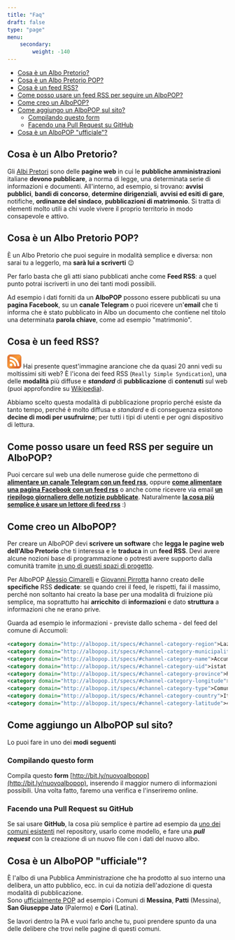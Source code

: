 ```yaml
---
title: "Faq"
draft: false
type: "page"
menu:
    secondary:
        weight: -140
---
```


<!-- TOC -->

- [Cosa è un Albo Pretorio?](#cosa-è-un-albo-pretorio)
- [Cosa è un Albo Pretorio POP?](#cosa-è-un-albo-pretorio-pop)
- [Cosa è un feed RSS?](#cosa-è-un-feed-rss)
- [Come posso usare un feed RSS per seguire un AlboPOP?](#come-posso-usare-un-feed-rss-per-seguire-un-albopop)
- [Come creo un AlboPOP?](#come-creo-un-albopop)
- [Come aggiungo un AlboPOP sul sito?](#come-aggiungo-un-albopop-sul-sito)
    - [Compilando questo form](#compilando-questo-form)
    - [Facendo una Pull Request su GitHub](#facendo-una-pull-request-su-github)
- [Cosa è un AlboPOP "ufficiale"?](#cosa-è-un-albopop-ufficiale)

<!-- /TOC -->

## Cosa è un Albo Pretorio?

Gli [Albi Pretori](https://it.wikipedia.org/wiki/Albo_pretorio) sono delle **pagine web** in cui le **pubbliche amministrazioni** italiane **devono pubblicare**, a norma di legge, una determinata serie di informazioni e documenti. All'interno, ad esempio, si trovano: **avvisi pubblici**, **bandi di concorso**, **determine dirigenziali**, **avvisi ed esiti di gare**, notifiche, **ordinanze del sindaco**, **pubblicazioni di matrimonio**. Si tratta di elementi molto utili a chi vuole vivere il proprio territorio in modo consapevole e attivo. 

## Cosa è un Albo Pretorio POP?

È un Albo Pretorio che puoi seguire in modalità semplice e diversa: non sarai tu a leggerlo, ma **sarà lui a scriverti** 😉

Per farlo basta che gli atti siano pubblicati anche come **Feed RSS**: a quel punto potrai iscriverti in uno dei tanti modi possibili.

Ad esempio i dati forniti da un **AlboPOP** possono essere pubblicati su una **pagina Facebook**, su un **canale Telegram** o puoi ricevere un'**email** che ti informa che è stato pubblicato in Albo un documento che contiene nel titolo una determinata **parola chiave**, come ad esempio "matrimonio".

## Cosa è un feed RSS?

<img src="/images/FeedRSS.svg" width="32" height="32"> Hai presente quest'immagine arancione che da quasi 20 anni vedi su moltissimi siti web? È l'icona dei feed RSS (`Really Simple Syndication`), una delle **modalità** più diffuse e **_standard_** di **pubblicazione** di **contenuti** sul web (puoi approfondire su [Wikipedia](https://it.wikipedia.org/wiki/RSS)).

Abbiamo scelto questa modalità di pubblicazione proprio perché esiste da tanto tempo, perché è molto diffusa e _standard_ e di conseguenza esistono **decine di modi per usufruirne**; per tutti i tipi di utenti e per ogni dispositivo di lettura.

## Come posso usare un feed RSS per seguire un AlboPOP?

Puoi cercare sul web una delle numerose guide che permettono di [**alimentare un canale Telegram con un feed rss**](https://www.google.it/search?q=alimentare+un+canale+Telegram+con+un+feed+rss&source=lnt&tbs=qdr:y&sa=X&ved=0ahUKEwi--JflmKTfAhXF2aQKHS9bBZsQpwUIJQ&biw=1920&bih=1120), oppure [**come alimentare una pagina Facebook con un feed rss**](https://www.google.it/search?biw=1920&bih=1120&tbs=qdr%3Ay&ei=SDAWXLOlK5D4kwW1qbOIDw&q=pagina+Facebook+da+un+feed+rss&oq=pagina+Facebook+da+un+feed+rss&gs_l=psy-ab.12...5235.8157..10085...0.0..0.145.407.0j3......0....1..gws-wiz.urp9zsEKu1c) o anche come ricevere via email [**un riepilogo giornaliero delle notizie pubblicate**](https://www.google.it/search?biw=1920&bih=1120&tbs=qdr%3Ay&ei=fjAWXIf0CM6SsAeTy6WwAQ&q=ifttt+rss+to+email+digest&oq=ifttt+rss+email&gs_l=psy-ab.1.2.0i203j0i22i30l3.63727.71497..74036...0.0..0.158.2030.0j15....2..0....1..gws-wiz.......0j35i39j0i131j0i67j0i20i263.nHHlT9TaaZA). Naturalmente [**la cosa più semplice è usare un lettore di feed rss**](https://www.google.it/search?biw=1920&bih=1120&tbs=qdr%3Ay&ei=yDAWXP7ONobhkgXT1bC4CA&q=lettore+feed+rss&oq=lettore+feed+rss&gs_l=psy-ab.3..0l3j0i22i30l3.103170.107036..107420...0.0..0.157.2154.0j16....2..0....1..gws-wiz.......35i39j0i131j0i67j0i131i67j0i20i263.NRS7xIFc3vs) :)


## Come creo un AlboPOP?

Per creare un AlboPOP devi **scrivere un software** che **legga le pagine web dell'Albo Pretorio** che ti interessa e le **traduca** in un **feed RSS**. Devi avere alcune nozioni base di programmazione o potresti avere supporto dalla comunità tramite [in uno di questi spazi di progetto](/discuti). 

Per AlboPOP [Alessio Cimarelli](https://twitter.com/jenkin27) e [Giovanni Pirrotta](https://twitter.com/gpirrotta) hanno creato delle **specifiche** RSS **dedicate**: se quando crei il feed, le rispetti, fai il massimo, perché non soltanto hai creato la base per una modalità di fruizione più semplice, ma soprattutto hai **arricchito** di **informazioni** e dato **struttura** a informazioni che ne erano prive.

Guarda ad esempio le informazioni - previste dallo schema - del feed del comune di Accumoli:

```XML
<category domain="http://albopop.it/specs/#channel-category-region">Lazio</category>
<category domain="http://albopop.it/specs/#channel-category-municipality">Accumoli</category>
<category domain="http://albopop.it/specs/#channel-category-name">Accumoli</category>
<category domain="http://albopop.it/specs/#channel-category-uid">istat:057001</category>
<category domain="http://albopop.it/specs/#channel-category-province">Rieti</category>
<category domain="http://albopop.it/specs/#channel-category-longitude">13.247683</category>
<category domain="http://albopop.it/specs/#channel-category-type">Comune</category>
<category domain="http://albopop.it/specs/#channel-category-country">Italia</category>
<category domain="http://albopop.it/specs/#channel-category-latitude">42.694141</category>
```

## Come aggiungo un AlboPOP sul sito?

Lo puoi fare in uno dei **modi seguenti**

### Compilando questo form

Compila questo **form** [http://bit.ly/nuovoalbopop](http://bit.ly/nuovoalbopop), inserendo il maggior numero di informazioni possibili. Una volta fatto, faremo una verifica e l'inseriremo online.

### Facendo una Pull Request su GitHub

Se sai usare **GitHub**, la cosa più semplice è partire ad esempio da [uno dei comuni esistenti](https://github.com/ondata/albopopTwoDotZero/tree/develop/content/comune) nel repository, usarlo come modello, e fare una **_pull request_** con la creazione di un nuovo file con i dati del nuovo albo.

## Cosa è un AlboPOP "ufficiale"?

È l'albo di una Pubblica Amministrazione che ha prodotto al suo interno una delibera, un atto pubblico, ecc. in cui da notizia dell'adozione di questa modalità di pubblicazione. <br>Sono [ufficialmente POP](/ufficiale) ad esempio i Comuni di **Messina**, **Patti** (Messina), **San Giuseppe Jato** (Palermo) e **Cori** (Latina).

Se lavori dentro la PA e vuoi farlo anche tu, puoi prendere spunto da una delle delibere che trovi nelle pagine di questi comuni.

